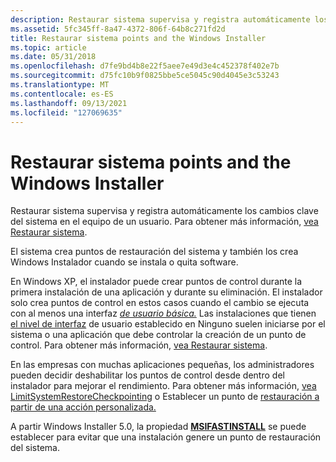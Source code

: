 ```yaml
---
description: Restaurar sistema supervisa y registra automáticamente los cambios clave del sistema en el equipo de un usuario. Para obtener más información, vea Restaurar sistema.
ms.assetid: 5fc345ff-8a47-4372-806f-64b8c271fd2d
title: Restaurar sistema points and the Windows Installer
ms.topic: article
ms.date: 05/31/2018
ms.openlocfilehash: d7fe9bd4b8e22f5aee7e49d3e4c452378f402e7b
ms.sourcegitcommit: d75fc10b9f0825bbe5ce5045c90d4045e3c53243
ms.translationtype: MT
ms.contentlocale: es-ES
ms.lasthandoff: 09/13/2021
ms.locfileid: "127069635"
---
```

# <a name="system-restore-points-and-the-windows-installer"></a>Restaurar sistema points and the Windows Installer

Restaurar sistema supervisa y registra automáticamente los cambios clave del sistema en el equipo de un usuario. Para obtener más información, [vea Restaurar sistema](../sr/system-restore-portal.md).

El sistema crea puntos de restauración del sistema y también los crea Windows Instalador cuando se instala o quita software.

En Windows XP, el instalador puede crear puntos de control durante la primera instalación de una aplicación y durante su eliminación. El instalador solo crea puntos de control en estos casos cuando el cambio se ejecuta con al menos una interfaz [*de usuario básica.*](b-gly.md) Las instalaciones que tienen [el nivel de interfaz](user-interface-levels.md) de usuario establecido en Ninguno suelen iniciarse por el sistema o una aplicación que debe controlar la creación de un punto de control. Para obtener más información, [vea Restaurar sistema](../sr/system-restore-portal.md).

En las empresas con muchas aplicaciones pequeñas, los administradores pueden decidir deshabilitar los puntos de control desde dentro del instalador para mejorar el rendimiento. Para obtener más información, [vea LimitSystemRestoreCheckpointing](limitsystemrestorecheckpointing.md) o Establecer un punto de [restauración a partir de una acción personalizada.](setting-a-restore-point-from-a-custom-action.md)

A partir Windows Installer 5.0, la propiedad [**MSIFASTINSTALL**](msifastinstall.md) se puede establecer para evitar que una instalación genere un punto de restauración del sistema.

 

 
